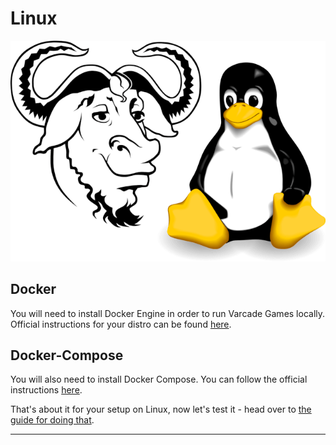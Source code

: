 # Linux

![GNU / Linux logos](img/linux.png)

## Docker

You will need to install Docker Engine in order to run Varcade Games locally. Official instructions for your distro can be found [here](https://docs.docker.com/engine/install/).

## Docker-Compose

You will also need to install Docker Compose. You can follow the official instructions [here](https://docs.docker.com/compose/install/).

That's about it for your setup on Linux, now let's test it - head over to [the guide for doing that](../testing_your_setup/).

***
